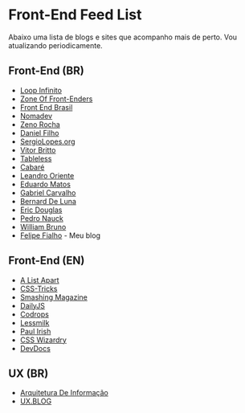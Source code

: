 Front-End Feed List
=========

Abaixo uma lista de blogs e sites que acompanho mais de perto. Vou atualizando periodicamente. 

## Front-End (BR)

* [Loop Infinito](http://loopinfinito.com.br/)
* [Zone Of Front-Enders](http://zofe.com.br/)
* [Front End Brasil](http://www.frontendbrasil.com.br/)
* [Nomadev](http://nomadev.com.br/)
* [Zeno Rocha](http://zenorocha.com/blog)
* [Daniel Filho](http://damniel.com/)
* [SergioLopes.org](http://sergiolopes.org/)  
* [Vitor Britto](http://www.vitorbritto.com.br/blog)
* [Tableless](http://tableless.com.br/)
* [Cabaré](http://caba.re/)
* [Leandro Oriente](http://leandrooriente.com/) 
* [Eduardo Matos](http://eduardomatos.me/) 
* [Gabriel Carvalho](http://www.carvalhoweb.com/)
* [Bernard De Luna](http://bernarddeluna.com/)
* [Eric Douglas](http://ericdouglas.github.io/)
* [Pedro Nauck](http://pedronauck.com/)
* [William Bruno](http://wbruno.com.br/)
* [Felipe Fialho](http://www.felipefialho.com/) - Meu blog

## Front-End (EN)

* [A List Apart](http://alistapart.com/)
* [CSS-Tricks](http://css-tricks.com/)
* [Smashing Magazine](http://www.smashingmagazine.com/)
* [DailyJS](http://dailyjs.com/)
* [Codrops](http://tympanus.net/codrops)
* [Lessmilk](http://blog.lessmilk.com/)
* [Paul Irish](http://paulirish.com/)
* [CSS Wizardry](http://csswizardry.com/)
* [DevDocs](http://devdocs.io/)

## UX (BR)

* [Arquitetura De Informação](http://arquiteturadeinformacao.com/)
* [UX.BLOG](http://www.uxdesign.blog.br/)
